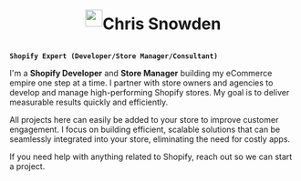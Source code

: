 <div style="display: flex; justify-content: center; align-items: center;">
  <img width="30px" height="30px" src="https://cdn.worldvectorlogo.com/logos/shopify.svg"/> <h1> Chris Snowden </h1>  
</div>

**`Shopify Expert (Developer/Store Manager/Consultant)`**

I'm a **Shopify Developer** and **Store Manager** building my eCommerce empire one step at a time. I partner with store owners and agencies to develop and manage high-performing Shopify stores. My goal is to deliver measurable results quickly and efficiently.

All projects here can easily be added to your store to improve customer engagement. I focus on building efficient, scalable solutions that can be seamlessly integrated into your store, eliminating the need for costly apps.

If you need help with anything related to Shopify, reach out so we can start a project.


